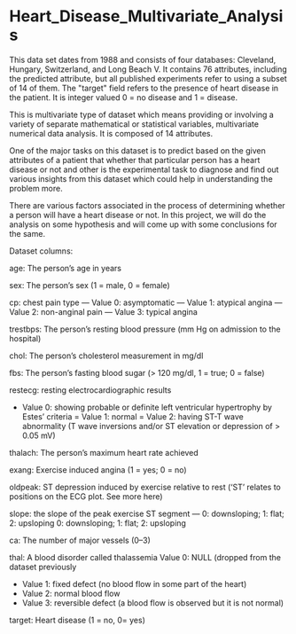 # Heart_Disease_Multivariate_Analysis

This data set dates from 1988 and consists of four databases: Cleveland, Hungary, 
Switzerland, and Long Beach V. It contains 76 attributes, including the predicted 
attribute, but all published experiments refer to using a subset of 14 of them. 
The "target" field refers to the presence of heart disease in the patient. 
It is integer valued 0 = no disease and 1 = disease.

This is multivariate type of dataset which means providing or involving a variety of 
separate mathematical or statistical variables, multivariate numerical data analysis. 
It is composed of 14 attributes.
 
One of the major tasks on this dataset is to predict based on the given attributes of a 
patient that whether that particular person has a heart disease or not and other is the 
experimental task to diagnose and find out various insights from this dataset which could 
help in understanding the problem more.


There are various factors associated in the process of determining whether a person will 
have a heart disease or not. In this project, we will do the analysis on some hypothesis and
will come up with some conclusions for the same.

Dataset columns:

age: The person’s age in years

sex: The person’s sex (1 = male, 0 = female)

cp: chest pain type
— Value 0: asymptomatic
— Value 1: atypical angina
— Value 2: non-anginal pain
— Value 3: typical angina

trestbps: The person’s resting blood pressure (mm Hg on admission to the hospital)

chol: The person’s cholesterol measurement in mg/dl

fbs: The person’s fasting blood sugar (> 120 mg/dl, 1 = true; 0 = false)

restecg: resting electrocardiographic results
- Value 0: showing probable or definite left ventricular hypertrophy by Estes’ criteria
= Value 1: normal
= Value 2: having ST-T wave abnormality (T wave inversions and/or ST elevation or depression of > 0.05 mV)

thalach: The person’s maximum heart rate achieved

exang: Exercise induced angina (1 = yes; 0 = no)

oldpeak: ST depression induced by exercise relative to rest (‘ST’ relates to positions on the ECG plot. See more here)

slope: the slope of the peak exercise ST segment — 0: downsloping; 1: flat; 2: upsloping
0: downsloping; 1: flat; 2: upsloping

ca: The number of major vessels (0–3)

thal: A blood disorder called thalassemia Value 0: NULL (dropped from the dataset previously
- Value 1: fixed defect (no blood flow in some part of the heart)
- Value 2: normal blood flow
- Value 3: reversible defect (a blood flow is observed but it is not normal)

target: Heart disease (1 = no, 0= yes)

